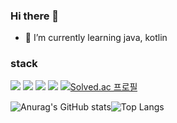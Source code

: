 ### Hi there 👋

- 🌱 I’m currently learning java, kotlin

### stack

<img src="https://img.shields.io/badge/java-007396?style=for-the-badge&logo=java&logoColor=white"> <img src="https://img.shields.io/badge/C-0B2343?style=for-the-badge&logo=c&logoColor=white"> <img src="https://img.shields.io/badge/kotlin-7F52FF?style=for-the-badge&logo=kotlin&logoColor=white"> <img src="https://img.shields.io/badge/springboot-6DB33F?style=for-the-badge&logo=springboot&logoColor=white"> [![Solved.ac
프로필](http://mazassumnida.wtf/api/mini/generate_badge?boj=alstnalsgud)](https://solved.ac/alstnalsgud)


![Anurag's GitHub stats](https://github-readme-stats.vercel.app/api?username=SIOUkoeran&show_icons=true&theme=tokyonight)![Top Langs](https://github-readme-stats.vercel.app/api/top-langs/?username=SIOUkoeran&layout=compact&theme=tokyonight)



<!--
**SIOUkoeran/Sioukoeran** is a ✨ _special_ ✨ repository because its `README.md` (this file) appears on your GitHub profile.

Here are some ideas to get you started:

- 🔭 I’m currently working on ...
- 🌱 I’m currently learning ...
- 👯 I’m looking to collaborate on ...
- 🤔 I’m looking for help with ...
- 💬 Ask me about ...
- 📫 How to reach me: ...
- 😄 Pronouns: ...
- ⚡ Fun fact: ...
-->
